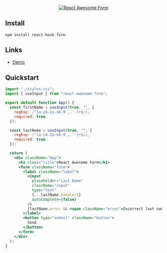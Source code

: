 <div align="center">
    <p align="center">
        <a href="https://codesandbox.io/s/react-awesome-form-controlled-ne0qc?file=/src/App.js" title="React Awesome Form">
            <img src="https://github.com/SlDo/react-awesome-form/img.png" alt="React Awesome Form" />
        </a>
    </p>
</div>

## Install

    npm install react-hook-form

## Links

- [Demo](https://codesandbox.io/s/react-awesome-form-controlled-ne0qc?file=/src/App.js)

## Quickstart

```jsx
import "./styles.css";
import { useInput } from "react-awesome-form";

export default function App() {
  const firstName = useInput(true, "", {
    regExp: /^[a-zA-Zа-яА-Я ,.'-]+$/i,
    required: true
  });

  const lastName = useInput(true, "", {
    regExp: /^[a-zA-Zа-яА-Я ,.'-]+$/i,
    required: true
  });

  return (
    <div className="App">
      <h1 class="title">React Awesome Form</h1>
      <form className="form">
        <label className="label">
          <input
            placeholder="Last Name"
            className="input"
            type="text"
            {...lastName.handlers}
            autoComplete={false}
          />
          {lastName.error && <span className="error">Incorrect last name</span>}
        </label>
        <button type="submit" className="button">
          Send
        </button>
      </form>
    </div>
  );
}
```
